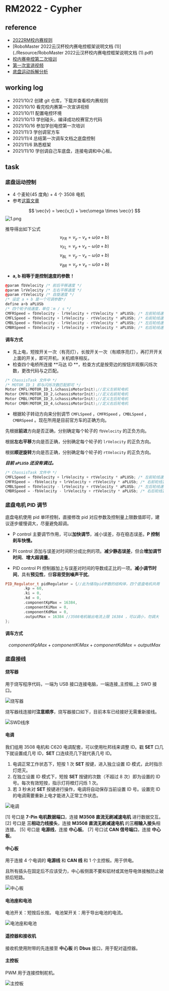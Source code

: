 # RM2022 - Cypher

## reference
* [2022RM校内赛规则](./2022RM校内赛规则V1.1)
* [RoboMaster 2022云汉杯校内赛电控框架说明文档 (1)](./Resource/RoboMaster 2022云汉杯校内赛电控框架说明文档 (1).pdf)
* [校内赛电控第二次培训](./Resource/校内赛电控第二次培训.pdf)
* [第一次宣讲视频](https://www.bilibili.com/video/BV1JL411s76t?spm_id_from=333.999.0.0)
* [底盘运动拆解分析](https://zhuanlan.zhihu.com/p/20282234)
## working log
* 2021/10/2            创建 git 仓库，下载并查看校内赛规则
* 2021/10/10          看完校内赛第一次宣讲视频
* 2021/10/11          配置电控环境
* 2021/10/13          学创碰头，编译成功校赛官方代码
* 2021/10/16          参加学创电控第一次培训
* 2021/11/3            学创调官方车
* 2021/11/4            总结第一次调车文档之底盘控制
* 2021/11/6            熟悉框架
* 2021/11/10          学创调自己车底盘，连接电调和中心板。

## task
### 底盘运动控制
* 4 个麦轮(45 度角) + 4 个 3508 电机
* 参考[这篇文章](https://zhuanlan.zhihu.com/p/20282234)

$$
\vec{v} = \vec{v_t} + \vec\omega \times \vec{r}
$$
![1.png](./resource/1.png)

推导得出如下公式
$$
v_{FR} = v_y - v_x + \omega(a + b)
$$
$$
v_{FL} = v_y + v_x - \omega(a + b)
$$
$$
v_{BL} = v_y - v_x - \omega(a + b)
$$
$$
v_{BR} = v_y + v_x - \omega(a + b)
$$

* **a, b 相等于是控制速度的参数！**

```C++
@param fbVelocity /* 前后平移速度 */
@param lrVelocity /* 左右平移速度 */
@param rtVelocity /* 自旋速度 */
/* 设定 a + b 是一个可调参数*/
define a+b aPLUSb
/* 四个轮子线速度，单位：m / s */
CMFRSpeed = fbVelocity - lrVelocity + rtVelocity * aPLUSb; /* 左前轮线速度 */
CMFLSpeed = fbVelocity + lrVelocity - rtVelocity * aPLUSb; /* 右前轮线速度 */
CMBLSpeed = fbVelocity - lrVelocity - rtVelocity * aPLUSb; /* 左后轮线速度 */
CMBRSpeed = fbVelocity + lrVelocity + rtVelocity * aPLUSb; /* 右后轮线速度 */
```

#### 调车方式
* 先上电，短按开关一次（有亮灯），长按开关一次（有顺序亮灯），再打开开关上面的开关，即可开机，关机顺序相反。
* 检查四个电桥所连接 **马达 ID **，检查方式是按旁边的按钮并观察闪烁次数，更改代码与之匹配。

```C++
/* ChassisTask 文件中 */
/* MOTOR_ID_1 即与闪烁次数匹配即可 */
Motor CMFL(MOTOR_ID_1,&chassisMotorInit);//定义左前轮电机
Motor CMFR(MOTOR_ID_2,&chassisMotorInit);//定义右前轮电机
Motor CMBL(MOTOR_ID_3,&chassisMotorInit);//定义左后轮电机
Motor CMBR(MOTOR_ID_4,&chassisMotorInit);//定义右后轮电机
```

* 根据轮子转动方向来分别调节 `CMFLSpeed` ，`CMFRSpeed` ，`CMBLSpeed` ，`CMBRSpeed` 。现在所用是目前官方车的正确方向。

先根据**前进**方向是否正确，分别确定每个轮子的 `fbVelocity` 的正负方向。

根据**左右平移**方向是否正确，分别确定每个轮子的 `lrVelocity` 的正负方向。

根据**顺逆旋转**方向是否正确，分别确定每个轮子的 `rtVelocity` 的正负方向。

**_目前 `aPLUSb` 还没有调过。_**

```C++
/* ChassisTask 文件中 */
CMFLSpeed = fbVelocity + lrVelocity + rtVelocity * aPLUSb; /* 左前轮线速度 */
CMFRSpeed = -fbVelocity + lrVelocity + rtVelocity * aPLUSb; /* 右前轮线速度 */
CMBLSpeed = fbVelocity - lrVelocity + rtVelocity * aPLUSb; /* 左后轮线速度 */
CMBRSpeed = -fbVelocity - lrVelocity + rtVelocity * aPLUSb; /* 右后轮线速度 */
```

### 底盘电机 PID 调节
底盘电机使用 pid 单环控制，直接修改 pid 对应参数及控制量上限数值即可，建议逐步缓慢调大，尽量避免超调。

* P control
主要调节作用，可以**加快调节**，减小误差，存在稳态误差。**P 控制刹车快慢。**

* PI control
添加与误差对时间积分成比例的项。**减少静态误差**，但会**增加调节时间**、**增大超调量**。

* PID control
PI 控制器加上与误差对时间的导数成正比的一项。**减小调节时间**，具有**预见性**，但**容易受到噪声干扰**。

```C++
PID_Regulator_t pidRegulator = {//此为储存pid参数的结构体，四个底盘电机共用
        .kp = 60,
        .ki = 0,
        .kd = 0,
        .componentKpMax = 16384,
        .componentKiMax = 0,
        .componentKdMax = 0,
        .outputMax = 16384 //3508电机输出电流上限 16384 ，可以调小，勿调大
};
```

#### 调车方式
$$
componentKpMax + componentKiMax + componentKdMax = outputMax
$$

### 底盘接线
#### 烧写器
用于烧写程序代码，一端为 USB 接口连接电脑，一端连接_主控板_上 SWD 接口。

![烧写器](./Resource/烧写器.png)

烧写器线连接时**注意顺序**，烧写器接口如下，目前本车已经接好无需重新接线。

![SWD线序](./Resource/SWD线序.png)

#### 电调
我们组用 3508 电机和 C620 电调配套，可以使用杜邦线来调整 ID。戳 **SET** 口几下就设置成几号 ID，**SET** 口连续亮几下就代表几号 ID。

1. 电调正常工作状态下，短按 1 次 **SET** 按键，进入独立设置 ID 模式，此时指示灯熄灭。
2. 在独立设置 ID 模式下，短按 **SET** 按键的次数（不超过 8 次）即为设置的 ID 号。每次有效短按，指示灯将橙灯闪烁 1 次。
3. 若 3 秒未对 **SET** 按键进行操作，电调将自动保存当前设置 ID 号。设置完 ID 的电调需要重新上电才能进入正常工作状态。

![电调](./Resource/电调.png)

[1] 号口是 **7-Pin 电机数据端口**，连接 **M3508 直流无刷减速电机** 进行数据交互。
[2] 号口是 **三相动力线接头**，连接 **M3508 直流无刷减速电机** 的**三相输入接头**相连接。
[5] 号口是 **电源线**，连接 **中心板**。
[7] 号口试 **CAN 信号端口**，连接 **中心板**。

#### 中心板
用于连接 4 个电调的 **电源线** 和 **CAN 线** 和 1 个主控板。用于供电。

且所有插头在固定后不应该受力，中心板侧面不要和铝材或其他导电体接触防止破损后短路。

![中心板](./Resource/中心板.png)

#### 电池座和电池
电池开关：短按后长按。
电池架开关：用于导出电池的电流。

![电池座和电池](./Resource/电池座和电池.png)

#### 遥控器和接收机
接收机使用附带的先连接至 **中心板** 的 **Dbus** 接口，用于配对遥控器。

#### 主控板
PWM 用于连接控制舵机。

![主控板](./Resource/主控板.png)

